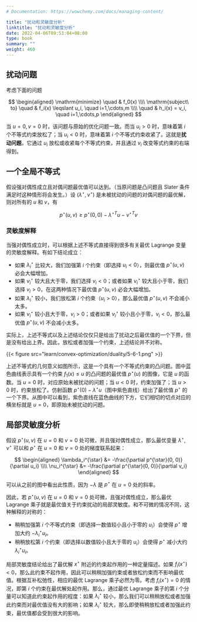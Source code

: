 ```yaml
---
# Documentation: https://wowchemy.com/docs/managing-content/

title: "扰动和灵敏度分析"
linktitle: "扰动和灵敏度分析"
date: 2022-04-06T09:53:04+08:00
type: book
summary: ""
weight: 460
---
```


<!--more-->

## 扰动问题

考虑下面的问题

$$
\begin{aligned}
    \mathrm{minimize} \quad & f_0(x) \\\\
    \mathrm{subject\ to} \quad & f_i(x) \leqslant u_i, \quad i=1,\cdots,m \\\\
    \quad & h_i(x) = v_i, \quad i=1,\cdots,p
\end{aligned}
$$

当 $u=0, v=0$ 时，该问题与原始的优化问题一致。而当 $u_i > 0$ 时，意味着第 $i$ 个不等式约束放松了；当 $u_i < 0$ 时，意味着第 $i$ 个不等式约束收紧了。这就是**扰动问题**，它通过 $u_i$ 放松或收紧每个不等式约束，并且通过 $v_i$ 改变等式约束的右端得到。

## 一个全局不等式

假设强对偶性成立且对偶问题最优值可以达到。（当原问题是凸问题且 Slater 条件满足时这种情形将会发生。）设 $(\lambda^{\star}, \nu^{\star})$ 是未被扰动的问题的对偶问题的最优解，则对所有的 $u$ 和 $v$，有

$$
p^{\star}(u, v) \geqslant p^{\star}(0,0)-\lambda^{\star T} u-\nu^{\star T} v
$$

### 灵敏度解释

当强对偶性成立时，可以根据上述不等式直接得到很多有关最优 Lagrange 变量的灵敏度解释。有如下结论成立：

- 如果 $\lambda_i^{\star}$ 比较大，我们加强第 $i$ 个约束（即选择 $u_i < 0$），则最优值 $p^{\star}(u, v)$ 必会大幅增加。
- 如果 $\nu_i^{\star}$ 较大且大于零，我们选择 $v_i < 0$；或者如果 $\nu_i^{\star}$ 较大且小于零，我们选择 $v_i > 0$，在这两种情况下最优值 $p^{\star}(u, v)$ 必会大幅增加。
- 如果 $\lambda_i^{\star}$ 较小，我们放松第 $i$ 个约束（$u_i > 0$），那么最优值 $p^{\star}(u, v)$ 不会减小太多。
- 如果 $\nu_i^{\star}$ 较小且大于零，$v_i > 0$；或者如果 $\nu_i^{\star}$ 较小且小于零，$v_i < 0$，那么最优值 $p^{\star}(u, v)$ 不会减小太多。

实际上，上述不等式以及上述结论仅仅只是给出了扰动之后最优值的一个下界，但是没有给出上界。因此，放松或者加强一个约束，上述结论并不对称。

{{< figure src="learn/convex-optimization/duality/5-6-1.png" >}}

上述不等式的几何意义如图所示，这是一个具有一个不等式约束的凸问题。图中蓝色曲线表示具有一个约束 $f_1(x) \leqslant u$ 的凸问题的最优值 $p^{\star}(u)$ 的图像，它是 $u$ 的函数。当 $u = 0$ 时，对应原始未被扰动的问题；当 $u < 0$ 时，约束加强了；当 $u > 0$ 时，约束放松了。仿射函数 $p^{\star}(0) - \lambda^{\star}u$（图中紫色直线）给出了最优值 $p^{\star}$ 的一个下界。从图中可以看到，紫色直线在蓝色曲线的下方，它们相切的切点对应的横坐标就是 $u = 0$，即原始未被扰动的问题。

## 局部灵敏度分析

假设 $p^{\star}(u, v)$ 在 $u = 0$ 和 $v = 0$ 处可微，并且强对偶性成立，那么最优变量 $\lambda^{\star}, \nu^{\star}$ 可以和 $p^{\star}$ 在 $u = 0$ 和 $v = 0$ 处的梯度联系起来：

$$
\begin{aligned}
    \lambda_i^{\star} &= -\frac{\partial p^{\star}(0, 0)}{\partial u_i} \\\\
    \nu_i^{\star} &= -\frac{\partial p^{\star}(0, 0)}{\partial v_i}
\end{aligned}
$$

可以从之前的图中看出此性质，因为 $-\lambda$ 是 $p^{\star}$ 在 $u = 0$ 处的斜率。

因此，若 $p^{\star}(u, v)$ 在 $u = 0$ 和 $v = 0$ 处可微，且强对偶性成立，那么最优 Lagrange 乘子就是最优值关于约束扰动的局部灵敏度。和不可微的情况不同，这种解释的对称的：

- 稍稍加强第 $i$ 个不等式约束（即选择一数值较小且小于零的 $u_i$）会使得 $p^{\star}$ 增加大约 $-\lambda_i^{\star}u_i$。
- 稍稍放松第 $i$ 个约束（即选择以数值较小且大于零的 $u_i$）会使得 $p^{\star}$ 减小大约 $\lambda_i^{\star}u_i$。

局部灵敏度结论给出了最优解 $x^{\star}$ 附近的约束起作用的一种定量描述。如果 $f_i(x^{\star}) < 0$，那么此约束不起作用，因此可以稍稍加强约束或者放松约束而不影响最优值。根据互补松弛性，相应的最优 Lagrange 乘子必然为零。考虑 $f_i(x^{\star}) = 0$ 的情况，即第 $i$ 个约束在最优解处起作用。那么，通过最优 Lagrange 乘子的第 $i$ 个分量可以知道此约束起作用的程度：如果 $\lambda_i^{\star}$ 较小，那么我们可以稍稍放松或者加强此约束而对最优值没有大的影响；如果 $\lambda_i^{\star}$ 较大，那么即使稍稍放松或者加强此约束，最优值都会受到很大的影响。
